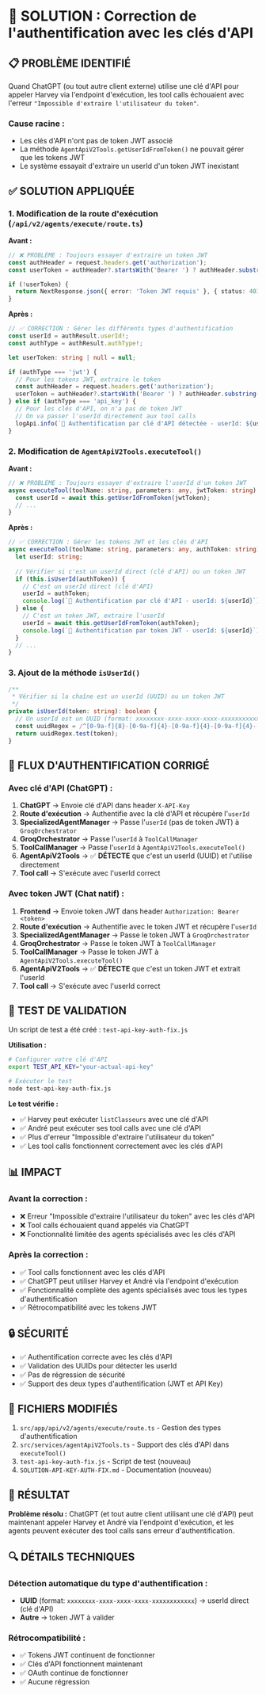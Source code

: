 # 🔧 SOLUTION : Correction de l'authentification avec les clés d'API

## 📋 **PROBLÈME IDENTIFIÉ**

Quand ChatGPT (ou tout autre client externe) utilise une clé d'API pour appeler Harvey via l'endpoint d'exécution, les tool calls échouaient avec l'erreur `"Impossible d'extraire l'utilisateur du token"`.

### **Cause racine :**
- Les clés d'API n'ont pas de token JWT associé
- La méthode `AgentApiV2Tools.getUserIdFromToken()` ne pouvait gérer que les tokens JWT
- Le système essayait d'extraire un userId d'un token JWT inexistant

## ✅ **SOLUTION APPLIQUÉE**

### **1. Modification de la route d'exécution (`/api/v2/agents/execute/route.ts`)**

**Avant :**
```typescript
// ❌ PROBLÈME : Toujours essayer d'extraire un token JWT
const authHeader = request.headers.get('authorization');
const userToken = authHeader?.startsWith('Bearer ') ? authHeader.substring(7) : null;

if (!userToken) {
  return NextResponse.json({ error: 'Token JWT requis' }, { status: 401 });
}
```

**Après :**
```typescript
// ✅ CORRECTION : Gérer les différents types d'authentification
const userId = authResult.userId!;
const authType = authResult.authType!;

let userToken: string | null = null;

if (authType === 'jwt') {
  // Pour les tokens JWT, extraire le token
  const authHeader = request.headers.get('authorization');
  userToken = authHeader?.startsWith('Bearer ') ? authHeader.substring(7) : null;
} else if (authType === 'api_key') {
  // Pour les clés d'API, on n'a pas de token JWT
  // On va passer l'userId directement aux tool calls
  logApi.info(`🔑 Authentification par clé d'API détectée - userId: ${userId}`);
}
```

### **2. Modification de `AgentApiV2Tools.executeTool()`**

**Avant :**
```typescript
// ❌ PROBLÈME : Toujours essayer d'extraire l'userId d'un token JWT
async executeTool(toolName: string, parameters: any, jwtToken: string): Promise<any> {
  const userId = await this.getUserIdFromToken(jwtToken);
  // ...
}
```

**Après :**
```typescript
// ✅ CORRECTION : Gérer les tokens JWT et les clés d'API
async executeTool(toolName: string, parameters: any, authToken: string): Promise<any> {
  let userId: string;
  
  // Vérifier si c'est un userId direct (clé d'API) ou un token JWT
  if (this.isUserId(authToken)) {
    // C'est un userId direct (clé d'API)
    userId = authToken;
    console.log(`🔑 Authentification par clé d'API - userId: ${userId}`);
  } else {
    // C'est un token JWT, extraire l'userId
    userId = await this.getUserIdFromToken(authToken);
    console.log(`🔑 Authentification par token JWT - userId: ${userId}`);
  }
  // ...
}
```

### **3. Ajout de la méthode `isUserId()`**

```typescript
/**
 * Vérifier si la chaîne est un userId (UUID) ou un token JWT
 */
private isUserId(token: string): boolean {
  // Un userId est un UUID (format: xxxxxxxx-xxxx-xxxx-xxxx-xxxxxxxxxxxx)
  const uuidRegex = /^[0-9a-f]{8}-[0-9a-f]{4}-[0-9a-f]{4}-[0-9a-f]{4}-[0-9a-f]{12}$/i;
  return uuidRegex.test(token);
}
```

## 🔄 **FLUX D'AUTHENTIFICATION CORRIGÉ**

### **Avec clé d'API (ChatGPT) :**
1. **ChatGPT** → Envoie clé d'API dans header `X-API-Key`
2. **Route d'exécution** → Authentifie avec la clé d'API et récupère l'`userId`
3. **SpecializedAgentManager** → Passe l'`userId` (pas de token JWT) à `GroqOrchestrator`
4. **GroqOrchestrator** → Passe l'`userId` à `ToolCallManager`
5. **ToolCallManager** → Passe l'`userId` à `AgentApiV2Tools.executeTool()`
6. **AgentApiV2Tools** → ✅ **DÉTECTE** que c'est un userId (UUID) et l'utilise directement
7. **Tool call** → S'exécute avec l'userId correct

### **Avec token JWT (Chat natif) :**
1. **Frontend** → Envoie token JWT dans header `Authorization: Bearer <token>`
2. **Route d'exécution** → Authentifie avec le token JWT et récupère l'`userId`
3. **SpecializedAgentManager** → Passe le token JWT à `GroqOrchestrator`
4. **GroqOrchestrator** → Passe le token JWT à `ToolCallManager`
5. **ToolCallManager** → Passe le token JWT à `AgentApiV2Tools.executeTool()`
6. **AgentApiV2Tools** → ✅ **DÉTECTE** que c'est un token JWT et extrait l'userId
7. **Tool call** → S'exécute avec l'userId correct

## 🧪 **TEST DE VALIDATION**

Un script de test a été créé : `test-api-key-auth-fix.js`

**Utilisation :**
```bash
# Configurer votre clé d'API
export TEST_API_KEY="your-actual-api-key"

# Exécuter le test
node test-api-key-auth-fix.js
```

**Le test vérifie :**
- ✅ Harvey peut exécuter `listClasseurs` avec une clé d'API
- ✅ André peut exécuter ses tool calls avec une clé d'API
- ✅ Plus d'erreur "Impossible d'extraire l'utilisateur du token"
- ✅ Les tool calls fonctionnent correctement avec les clés d'API

## 📊 **IMPACT**

### **Avant la correction :**
- ❌ Erreur "Impossible d'extraire l'utilisateur du token" avec les clés d'API
- ❌ Tool calls échouaient quand appelés via ChatGPT
- ❌ Fonctionnalité limitée des agents spécialisés avec les clés d'API

### **Après la correction :**
- ✅ Tool calls fonctionnent avec les clés d'API
- ✅ ChatGPT peut utiliser Harvey et André via l'endpoint d'exécution
- ✅ Fonctionnalité complète des agents spécialisés avec tous les types d'authentification
- ✅ Rétrocompatibilité avec les tokens JWT

## 🔒 **SÉCURITÉ**

- ✅ Authentification correcte avec les clés d'API
- ✅ Validation des UUIDs pour détecter les userId
- ✅ Pas de régression de sécurité
- ✅ Support des deux types d'authentification (JWT et API Key)

## 📝 **FICHIERS MODIFIÉS**

1. `src/app/api/v2/agents/execute/route.ts` - Gestion des types d'authentification
2. `src/services/agentApiV2Tools.ts` - Support des clés d'API dans `executeTool()`
3. `test-api-key-auth-fix.js` - Script de test (nouveau)
4. `SOLUTION-API-KEY-AUTH-FIX.md` - Documentation (nouveau)

## 🎯 **RÉSULTAT**

**Problème résolu :** ChatGPT (et tout autre client utilisant une clé d'API) peut maintenant appeler Harvey et André via l'endpoint d'exécution, et les agents peuvent exécuter des tool calls sans erreur d'authentification.

## 🔍 **DÉTAILS TECHNIQUES**

### **Détection automatique du type d'authentification :**
- **UUID** (format: `xxxxxxxx-xxxx-xxxx-xxxx-xxxxxxxxxxxx`) → userId direct (clé d'API)
- **Autre** → token JWT à valider

### **Rétrocompatibilité :**
- ✅ Tokens JWT continuent de fonctionner
- ✅ Clés d'API fonctionnent maintenant
- ✅ OAuth continue de fonctionner
- ✅ Aucune régression
